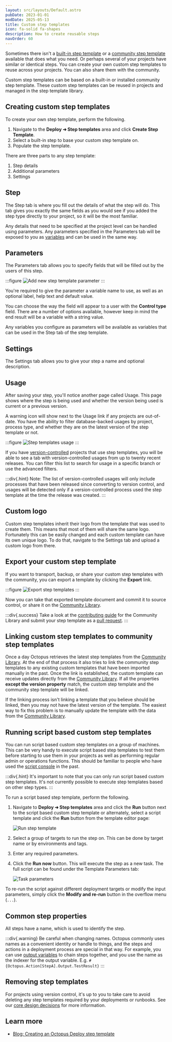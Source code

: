 ```yaml
---
layout: src/layouts/Default.astro
pubDate: 2023-01-01
modDate: 2025-05-13
title: Custom step templates
icon: fa-solid fa-shapes
description: How to create reusable steps
navOrder: 60
---
```


Sometimes there isn't a [built-in step template](/docs/projects/built-in-step-templates/) or a [community step template](/docs/projects/community-step-templates) available that does what you need. Or perhaps several of your projects have similar or identical steps. You can create your own custom step templates to reuse across your projects. You can also share them with the community.

Custom step templates can be based on a built-in or installed community step template. These custom step templates can be reused in projects and managed in the step template library.

## Creating custom step templates

To create your own step template, perform the following.

1. Navigate to the **Deploy ➜ Step templates** area and click **Create Step Template**.
2. Select a built-in step to base your custom step template on.  
3. Populate the step template. 

There are three parts to any step template:

1. Step details
2. Additional parameters
3. Settings

## Step

The Step tab is where you fill out the details of what the step will do. This tab gives you exactly the same fields as you would see if you added the step type directly to your project, so it will be the most familiar.

Any details that need to be specified at the project level can be handled using parameters. Any parameters specified in the Parameters tab will be exposed to you as [variables](/docs/projects/variables) and can be used in the same way.

## Parameters

The Parameters tab allows you to specify fields that will be filled out by the users of this step.

:::figure
![Add new step template parameter](/docs/projects/images/step-templates-new-parameter.png)
:::

You're required to give the parameter a variable name to use, as well as an optional label, help text and default value.

You can choose the way the field will appear to a user with the **Control type** field. There are a number of options available, however keep in mind the end result will be a variable with a string value.

Any variables you configure as parameters will be available as variables that can be used in the Step tab of the step template.

## Settings

The Settings tab allows you to give your step a name and optional description.

## Usage

After saving your step, you'll notice another page called Usage. This page shows where the step is being used and whether the version being used is current or a previous version.

A warning icon will show next to the Usage link if any projects are out-of-date. You have the ability to filter database-backed usages by project, process type, and whether they are on the latest version of the step template or not.

:::figure
![Step templates usage](/docs/projects/images/step-templates-usage.png)
:::

If you have [version-controlled](/docs/projects/version-control) projects that use step templates, you will be able to see a tab with version-controlled usages from up to twenty recent releases. You can filter this list to search for usage in a specific branch or use the advanced filters. 

:::div{.hint}
Note: The list of version-controlled usages will only include processes that have been released since converting to version control, and usages will be detected only if a version-controlled process used the step template at the time the release was created.
:::

## Custom logo

Custom step templates inherit their logo from the template that was used to create them. This means that most of them will share the same logo. Fortunately this can be easily changed and each custom template can have its own unique logo. To do that, navigate to the Settings tab and upload a custom logo from there.

## Export your custom step template

If you want to transport, backup, or share your custom step templates with the community, you can export a template by clicking the **Export** link.

:::figure
![Export step templates](/docs/projects/images/step-templates-export.png)
:::

Now you can take that exported template document and commit it to source control, or share it on the [Community Library](https://oc.to/community-library).

:::div{.success}
Take a look at the [contributing guide](https://github.com/OctopusDeploy/Library/blob/master/.github/CONTRIBUTING.md) for the Community Library and submit your step template as a [pull request](https://github.com/OctopusDeploy/Library/pulls).
:::

## Linking custom step templates to community step templates

Once a day Octopus retrieves the latest step templates from the [Community Library](https://oc.to/community-library). At the end of that process it also tries to link the community step templates to any existing custom templates that have been imported manually in the past. Once the link is established, the custom template can receive updates directly from the [Community Library](https://oc.to/community-library). If all the properties **except the version property** match, the custom step template and the community step template will be linked.

If the linking process isn't linking a template that you believe should be linked, then you may not have the latest version of the template. The easiest way to fix this problem is to manually update the template with the data from the [Community Library](https://oc.to/community-library).

## Running script based custom step templates

You can run script based custom step templates on a group of machines. This can be very handy to execute script based step templates to test them before starting to use them in your projects as well as performing regular admin or operations functions. This should be familiar to people who have used the [script console](/docs/administration/managing-infrastructure/performance/enable-web-request-logging) in the past.

:::div{.hint}
It's important to note that you can only run script based custom step templates. It's not currently possible to execute step templates based on other step types.
:::

To run a script based step template, perform the following.

1. Navigate to **Deploy ➜ Step templates** area and click the **Run** button next to the script based custom step template or alternately, select a script template and click the **Run** button from the template editor page:

   ![Run step template](/docs/projects/images/step-templates-run.png)

2. Select a group of targets to run the step on. This can be done by target name or by environments and tags.
3. Enter any required parameters.
4. Click the **Run now** button. This will execute the step as a new task. The full script can be found under the Template Parameters tab:

   ![Task parameters](/docs/projects/images/step-templates-run-task-parameters.png)

To re-run the script against different deployment targets or modify the input parameters, simply click the **Modify and re-run** button in the overflow menu (`...`).

## Common step properties

All steps have a name, which is used to identify the step.

:::div{.warning}
Be careful when changing names. Octopus commonly uses names as a convenient identity or handle to things, and the steps and actions in a deployment process are special in that way. For example, you can use [output variables](/docs/projects/variables/output-variables) to chain steps together, and you use the name as the indexer for the output variable. E.g. `#{Octopus.Action[StepA].Output.TestResult}`
:::

## Removing step templates

For projects using version control, it's up to you to take care to avoid deleting any step templates required by your deployments or runbooks. See our [core design decisions](/docs/projects/version-control/unsupported-version-control-scenarios#core-design-decision) for more information. 

## Learn more

- [Blog: Creating an Octopus Deploy step template](https://octopus.com/blog/creating-an-octopus-deploy-step-template)
